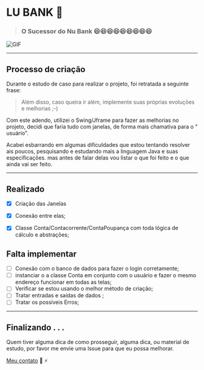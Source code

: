 # LU BANK  :bank:



> ### O Sucessor do Nu Bank   :laughing::laughing::laughing::laughing::laughing::laughing::laughing::laughing::laughing:



![GIF](https://media3.giphy.com/media/dUzbWNGhEXMLywajez/giphy.gif?cid=790b7611d85cf78126db7fc1c73d806f9e32ab5f39c764a3&rid=giphy.gif&ct=g)





------



## Processo de criação 

Durante o estudo de caso para realizar o projeto, foi retratada a seguinte frase:

> Além disso, caso queira ir além, implemente suas próprias evoluções e melhorias ;-)

Com este adendo, utilizei o Swing/Jframe para fazer as melhorias no projeto, decidi que faria tudo com janelas, de forma mais chamativa para o " usuário".

Acabei esbarrando em algumas dificuldades que estou tentando resolver ais poucos, pesquisando e estudando mais  a linguagem Java e suas especificações. mas antes de falar delas vou listar o que foi feito e o que ainda vai ser feito.

------



## Realizado

- [x] Criação das Janelas 
- [x] Conexão entre elas;
- [x] Classe Conta/Contacorrente/ContaPoupança com toda lógica de cálculo e abstrações; 



## Falta implementar 

- [ ] Conexão com o banco de dados para fazer o login corretamente;
- [ ] instanciar o a classe Conta em conjunto com o usuário e fazer o mesmo endereço funcionar em todas as telas;
- [ ] Verificar se estou usando o melhor método de criação;
- [ ] Tratar entradas e saídas de dados ;
- [ ] Tratar os possíveis Erros;

------

## Finalizando . . .

Quem  tiver alguma  dica de como prosseguir, alguma dica, ou material de estudo, por favor me envie uma Issue para que eu possa melhorar.

[Meu contato](https://beacons.ai/Ciannella) :rocket:  :zap: